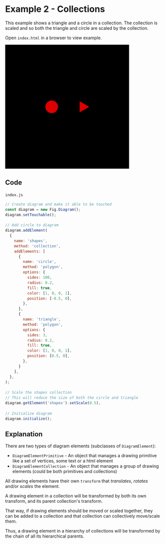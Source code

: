# Example 2 - Collections

This example shows a triangle and a circle in a collection. The collection is scaled and so both the triangle and circle are scaled by the collection.

Open `index.html` in a browser to view example.

![example](./example.png)

## Code
`index.js`
```js
// Create diagram and make it able to be touched
const diagram = new Fig.Diagram();
diagram.setTouchable();

// Add circle to diagram
diagram.addElement(
  {
    name: 'shapes',
    method: 'collection',
    addElements: [
      {
        name: 'circle',
        method: 'polygon',
        options: {
          sides: 100,
          radius: 0.2,
          fill: true,
          color: [1, 0, 0, 1],
          position: [-0.5, 0],
        },
      },
      {
        name: 'triangle',
        method: 'polygon',
        options: {
          sides: 3,
          radius: 0.2,
          fill: true,
          color: [1, 0, 0, 1],
          position: [0.5, 0],
        },
      }
    ],
  },
);

// Scale the shapes collection
// This will reduce the size of both the circle and triangle
diagram.getElement('shapes').setScale(0.5),

// Initialize diagram
diagram.initialize();
```

## Explanation

There are two types of diagram elements (subclasses of `DiagramElement`):

* `DiagramElementPrimitive` - An object that manages a drawing primitive like a set of vertices, some text or a html element
* `DiagramElementCollection` - An object that manages a group of drawing elements (could be both primitives and collections)

All drawing elements have their own `transform` that *translates*, *rotates* and/or *scales* the element.

A drawing element in a collection will be transformed by both its own transform, and its parent collection's transform.

That way, if drawing elements should be moved or scaled together, they can be added to a collection and that collection can collectively move/scale them.

Thus, a drawing element in a hierarchy of collections will be transformed by the chain of all its hierarchical parents.
